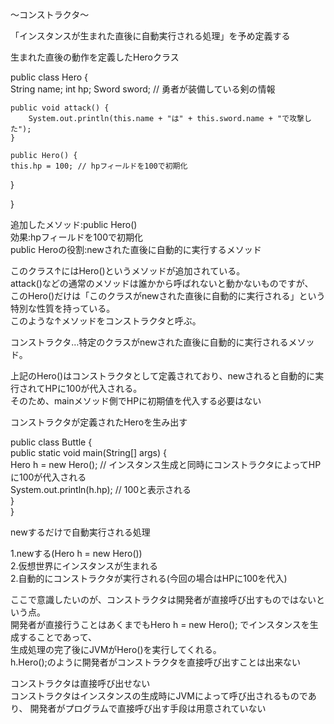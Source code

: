 〜コンストラクタ〜

「インスタンスが生まれた直後に自動実行される処理」を予め定義する<br>

生まれた直後の動作を定義したHeroクラス<br>

public class Hero {<br>
	String name;
	int hp;
	Sword sword; // 勇者が装備している剣の情報
	
	public void attack() {
		System.out.println(this.name + "は" + this.sword.name + "で攻撃した");
	}
	
	public Hero() {
    this.hp = 100; // hpフィールドを100で初期化
  }
	
	
}<br>

追加したメソッド:public Hero()<br>
効果:hpフィールドを100で初期化<br>
public Heroの役割:newされた直後に自動的に実行するメソッド<br>

このクラス↑にはHero()というメソッドが追加されている。<br>
attack()などの通常のメソッドは誰かから呼ばれないと動かないものですが、<br>
このHero()だけは「このクラスがnewされた直後に自動的に実行される」という特別な性質を持っている。<br>
このような↑メソッドをコンストラクタと呼ぶ。<br>

コンストラクタ…特定のクラスがnewされた直後に自動的に実行されるメソッド。<br>

上記のHero()はコンストラクタとして定義されており、newされると自動的に実行されてHPに100が代入される。<br>
そのため、mainメソッド側でHPに初期値を代入する必要はない<br>

コンストラクタが定義されたHeroを生み出す<br>

public class Buttle {<br>
  public static void main(String[] args) {<br>
    Hero h = new Hero(); // インスタンス生成と同時にコンストラクタによってHPに100が代入される<br>
    System.out.println(h.hp); // 100と表示される<br>
  }<br>
}<br>

newするだけで自動実行される処理<br>

1.newする(Hero h = new Hero())<br>
2.仮想世界にインスタンスが生まれる<br>
2.自動的にコンストラクタが実行される(今回の場合はHPに100を代入)<br>

ここで意識したいのが、コンストラクタは開発者が直接呼び出すものではないという点。<br>
開発者が直接行うことはあくまでもHero h = new Hero(); でインスタンスを生成することであって、<br>
生成処理の完了後にJVMがHero()を実行してくれる。<br>
h.Hero();のように開発者がコンストラクタを直接呼び出すことは出来ない<br>

コンストラクタは直接呼び出せない<br>
コンストラクタはインスタンスの生成時にJVMによって呼び出されるものであり、
開発者がプログラムで直接呼び出す手段は用意されていない<br>